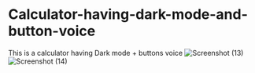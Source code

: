 # Calculator-having-dark-mode-and-button-voice
This is a calculator having Dark mode +  buttons voice
![Screenshot (13)](https://github.com/Bilalzafar0020/Calculator-having-dark-mode-and-button-voice/assets/115065049/b8cec5da-cd37-4ac8-b3e9-83e864e8bf1e)
![Screenshot (14)](https://github.com/Bilalzafar0020/Calculator-having-dark-mode-and-button-voice/assets/115065049/24657638-9ff4-4cb3-bf1b-1e7e1273f8ad)

